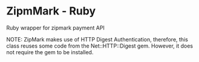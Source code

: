 ZipmMark - Ruby
===============

Ruby wrapper for zipmark payment API

NOTE: ZipMark makes use of HTTP Digest Authentication, therefore, this class reuses some code from the Net::HTTP::Digest gem.
However, it does not require the gem to be installed.